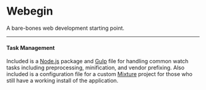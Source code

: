 # Webegin
A bare-bones web development starting point.

---

#### Task Management
Included is a <a href="https://nodejs.org/">Node.js</a> package and <a href="http://gulpjs.com/">Gulp</a> file for handling common watch tasks including preprocessing, minification, and vendor prefixing. Also included is a configuration file for a custom <a href="http://mixture.io/">Mixture</a> project for those who still have a working install of the application.